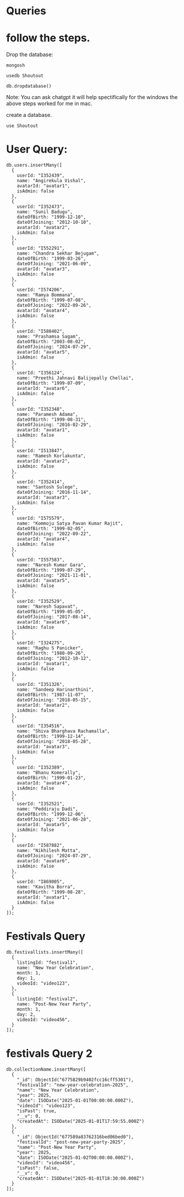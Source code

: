 # Queries
# follow the steps.

Drop the database:

    mongosh

    usedb Shoutout

    db.dropdatabase()

Note: You can ask chatgpt it will help spectifically for the windows the above steps worked for me in mac.

create a database.

    use Shoutout

# User Query:

    db.users.insertMany([
      {
        userId: "I352439",
        name: "Angirekula Vishal",
        avatarId: "avatar1",
        isAdmin: false
      },
      {
        userId: "I352473",
        name: "Sunil Badugu",
        dateOfBirth: "1999-12-10",
        dateOfJoining: "2012-10-10",
        avatarId: "avatar2",
        isAdmin: false
      },
      {
        userId: "I552291",
        name: "Chandra Sekhar Bejugam",
        dateOfBirth: "1999-03-26",
        dateOfJoining: "2021-06-09",
        avatarId: "avatar3",
        isAdmin: false
      },
      {
        userId: "I574206",
        name: "Ramya Bommana",
        dateOfBirth: "1999-07-08",
        dateOfJoining: "2022-09-26",
        avatarId: "avatar4",
        isAdmin: false
      },
      {
        userId: "I588402",
        name: "Prashamsa Sagam",
        dateOfBirth: "2003-08-02",
        dateOfJoining: "2024-07-29",
        avatarId: "avatar5",
        isAdmin: false
      },
      {
        userId: "I356124",
        name: "Preethi Jahnavi Balijepally Chellai",
        dateOfBirth: "1999-07-09",
        avatarId: "avatar6",
        isAdmin: false
      },
      {
        userId: "I352348",
        name: "Paramesh Adama",
        dateOfBirth: "1999-08-31",
        dateOfJoining: "2016-02-29",
        avatarId: "avatar1",
        isAdmin: false
      },
      {
        userId: "I513847",
        name: "Ramesh Korlakunta",
        avatarId: "avatar2",
        isAdmin: false
      },
      {
        userId: "I352414",
        name: "Santosh Sulege",
        dateOfJoining: "2016-11-14",
        avatarId: "avatar3",
        isAdmin: false
      },
      {
        userId: "I575579",
        name: "Kommoju Satya Pavan Kumar Rajit",
        dateOfBirth: "1999-02-05",
        dateOfJoining: "2022-09-22",
        avatarId: "avatar4",
        isAdmin: false
      },
      {
        userId: "I557583",
        name: "Naresh Kumar Gara",
        dateOfBirth: "1999-07-29",
        dateOfJoining: "2021-11-01",
        avatarId: "avatar5",
        isAdmin: false
      },
      {
        userId: "I352529",
        name: "Naresh Sapavat",
        dateOfBirth: "1999-05-05",
        dateOfJoining: "2017-08-14",
        avatarId: "avatar6",
        isAdmin: false
      },
      {
        userId: "I324275",
        name: "Raghu S Panicker",
        dateOfBirth: "1980-09-26",
        dateOfJoining: "2012-10-12",
        avatarId: "avatar1",
        isAdmin: false
      },
      {
        userId: "I351326",
        name: "Sandeep Harinarthini",
        dateOfBirth: "1987-11-07",
        dateOfJoining: "2018-05-15",
        avatarId: "avatar2",
        isAdmin: false
      },
      {
        userId: "I354516",
        name: "Shiva Bharghava Rachamalla",
        dateOfBirth: "1999-12-14",
        dateOfJoining: "2018-05-28",
        avatarId: "avatar3",
        isAdmin: false
      },
      {
        userId: "I352389",
        name: "Bhanu Komerally",
        dateOfBirth: "1999-01-23",
        avatarId: "avatar4",
        isAdmin: false
      },
      {
        userId: "I352521",
        name: "Peddiraju Dadi",
        dateOfBirth: "1999-12-06",
        dateOfJoining: "2021-06-28",
        avatarId: "avatar5",
        isAdmin: false
      },
      {
        userId: "I587882",
        name: "Nikhilesh Matta",
        dateOfJoining: "2024-07-29",
        avatarId: "avatar6",
        isAdmin: false
      },
      {
        userId: "I869005",
        name: "Kavitha Borra",
        dateOfBirth: "1999-08-28",
        avatarId: "avatar1",
        isAdmin: false
      }
    ]);

# Festivals Query

    db.festivallists.insertMany([
      {
        listingId: "festival1",
        name: "New Year Celebration",
        month: 1,
        day: 1,
        videoId: "video123",
      },
      {
        listingId: "festival2",
        name: "Post-New Year Party",
        month: 1,
        day: 2,
        videoId: "video456",
      }
    ]);
    
# festivals Query 2
    db.collectionName.insertMany([
      {
        "_id": ObjectId("6775829b9402fcc16cff5301"),
        "festivalId": "new-year-celebration-2025",
        "name": "New Year Celebration",
        "year": 2025,
        "date": ISODate("2025-01-01T00:00:00.000Z"),
        "videoId": "video123",
        "isPast": true,
        "__v": 0,
        "createdAt": ISODate("2025-01-01T17:59:55.000Z")
      },
      {
        "_id": ObjectId("677589a83762316bed06bed0"),
        "festivalId": "post-new-year-party-2025",
        "name": "Post-New Year Party",
        "year": 2025,
        "date": ISODate("2025-01-02T00:00:00.000Z"),
        "videoId": "video456",
        "isPast": false,
        "__v": 0,
        "createdAt": ISODate("2025-01-01T18:30:00.000Z")
      }
    ]);

    
